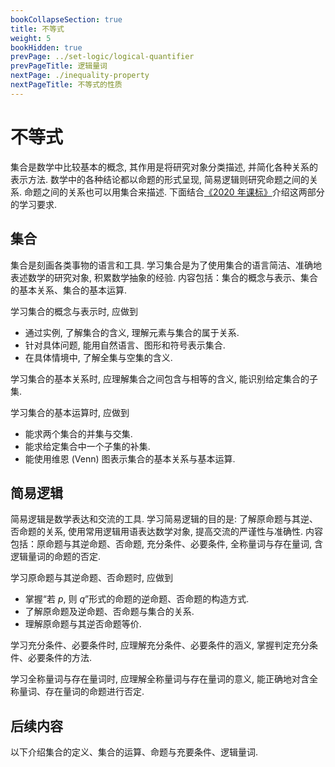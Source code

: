 ```yaml
---
bookCollapseSection: true
title: 不等式
weight: 5
bookHidden: true
prevPage: ../set-logic/logical-quantifier
prevPageTitle: 逻辑量词
nextPage: ./inequality-property
nextPageTitle: 不等式的性质
---
```


# 不等式

集合是数学中比较基本的概念, 其作用是将研究对象分类描述, 并简化各种关系的表示方法. 数学中的各种结论都以命题的形式呈现, 简易逻辑则研究命题之间的关系. 命题之间的关系也可以用集合来描述. 下面结合[《2020 年课标》](/#2020年课标)介绍这两部分的学习要求.

## 集合

集合是刻画各类事物的语言和工具. 学习集合是为了使用集合的语言简洁、准确地表述数学的研究对象, 积累数学抽象的经验. 内容包括：集合的概念与表示、集合的基本关系、集合的基本运算. 

学习集合的概念与表示时, 应做到
- 通过实例, 了解集合的含义, 理解元素与集合的属于关系. 
- 针对具体问题, 能用自然语言、图形和符号表示集合. 
- 在具体情境中, 了解全集与空集的含义. 

学习集合的基本关系时, 应理解集合之间包含与相等的含义, 能识别给定集合的子集. 

学习集合的基本运算时, 应做到
- 能求两个集合的并集与交集. 
- 能求给定集合中一个子集的补集. 
- 能使用维恩 (Venn) 图表示集合的基本关系与基本运算. 

## 简易逻辑

简易逻辑是数学表达和交流的工具. 学习简易逻辑的目的是: 了解原命题与其逆、否命题的关系, 使用常用逻辑用语表达数学对象, 提高交流的严谨性与准确性. 内容包括：原命题与其逆命题、否命题, 充分条件、必要条件, 全称量词与存在量词, 含逻辑量词的命题的否定. 

学习原命题与其逆命题、否命题时, 应做到
- 掌握“若 $p$, 则 $q$”形式的命题的逆命题、否命题的构造方式.
- 了解原命题及逆命题、否命题与集合的关系.
- 理解原命题与其逆否命题等价.

学习充分条件、必要条件时, 应理解充分条件、必要条件的涵义, 掌握判定充分条件、必要条件的方法.

学习全称量词与存在量词时, 应理解全称量词与存在量词的意义, 能正确地对含全称量词、存在量词的命题进行否定.

## 后续内容

以下介绍集合的定义、集合的运算、命题与充要条件、逻辑量词.
